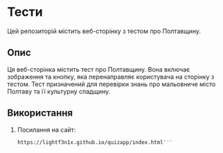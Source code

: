 # Тести

Цей репозиторій містить веб-сторінку з тестом про Полтавщину.

## Опис

Ця веб-сторінка містить тест про Полтавщину. Вона включає зображення та кнопку, яка перенаправляє користувача на сторінку з тестом. Тест призначений для перевірки знань про мальовниче місто Полтаву та її культурну спадщину.

## Використання

1. Посилання на сайт:

   ```bash
   https://lightf3n1x.github.io/quizapp/index.html'''
 
